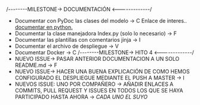 
/--------MILESTONE-> DOCUMENTACIÓN <-------------/  
- Documentar con PyDoc las clases del modelo -> C
    Enlace de interes.. [documentar en python.](http://mundogeek.net/archivos/2008/07/07/documentacion-en-python/)
- Documentar la clase manejadora Index.py (solo lo necesario)  -> F
- Documentar las plantillas con comentarios jinja  -> I
- Documentar el archivo de despliegue  -> V
- Documentar Docker  -> C
/--------MILESTONE-> HITO 4 <-------------/ 
- NUEVO ISSUE-> PASAR ANTERIOR DOCUMENTACION A UN SOLO README.md -> F
- NUEVO ISSUE-> HACER UNA BUENA EXPLICACIÓN DE COMO HEMOS CONFIGURADO EL DESPLIEGUE MEDIANTE EL PUSH A MASTER -> I
- NUEVOS ISSUE: UNO POR COMPAÑERO -> AÑADIR ENLACES A COMMITS, PULL REQUEST Y ISSUES EN TODOS LOS QUE SE HAYA PARTICIPADO HASTA AHORA -> *CADA UNO EL SUYO*
